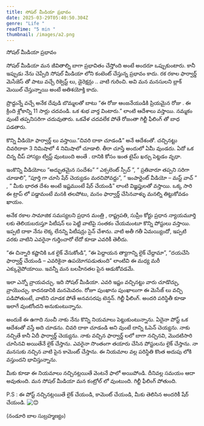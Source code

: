 ```yaml
---
title: సోషల్ మీడియా ప్రభావం
date: 2025-03-29T05:40:50.304Z
genre: "Life "
readTime: "5 min "
thumbnail: /images/a2.png
---
```

<!--StartFragment-->

సోషల్ మీడియా ప్రభావం

సోషల్ మీడియా మన జీవితాల్ని బాగా ప్రభావితం చేస్తోంది అంటే అందరూ ఒప్పుకుంటారు. కానీ ఇప్పుడు నేను చెప్పేది సోషల్ మీడియా లోని కంటెంట్ చేస్తున్న ప్రభావం కాదు. రక రకాల ఫార్వార్డ్ మెసేజెస్ తో పాటు వచ్చే రిక్వెస్ట్ లు, డైరెక్షన్లు .. వాటి గురించి. అవి మన మనసులని బ్లాక్ మెయిల్ చేస్తున్నాయి అంటే అతిశయోక్తి కాదు.

ప్రొద్దున్నే వచ్చే అనేక దేవుడి బొమ్మలతో బాటు “ఈ రోజు ఆంజనేయుడికి ప్రియమైన రోజు . ఈ క్రింది శ్లోకాన్ని 11 సార్లు చదవండి. ఒక శుభ వార్త వింటారు.” లాంటి ఆదేశాలు వస్తాయి. నమ్మకం వుంటే తప్పనిసరిగా చదువుతారు. ఒకవేళ చదవలేక పోతే రోజంతా గిల్టీ ఫీలింగ్ తో బాధ పడతారు.

కొన్ని వీడియో ఫార్వార్డ్ లు వస్తాయి.”చివరి దాకా చూడండి” అనే ఆదేశంతో. చచ్చినట్టు చివరిదాకా 3 నిమిషాలో 4 నిమిషాలో చూడాలి. తీరా చూస్తే అందులో ఏమీ వుండదు. ఏదో ఒక చిన్న చీప్ హాస్యం ట్విస్ట్ వుంటుంది అంతే . దానికి కోసం ఇంత టైమ్ ఖర్చు పెట్టడం వృధా.

ఇంకొన్ని వీడియోలు “అద్భుతమైన సందేశం” “ ఎక్సలెంట్ స్పీచ్ ”, “ ప్రతివారూ తప్పని సరిగా చూడాలి”, “పూర్తి గా చూసి షేర్ చెయ్యడం మరచిపోవద్దు”, “ ఇంపార్టెంట్ వీడియో – మస్ట్ వాచ్ ” , “ మీకు భారత దేశం అంటే ఇష్టముంటే షేర్ చేయండి” లాంటి విజ్ఞప్తులతో వస్తాయి. ఒక్క సారి ఈ ట్రాప్ లో పడ్డామంటే మనకి తలపోటు, మనం ఫార్వార్డ్ చేసినవాళ్ళు మనల్ని తిట్టుకోవడం ఖాయం.

అనేక రకాల సామాజిక సమస్యలని ప్రధాన మంత్రి , రాష్ట్రపతి, సుప్రీం కోర్టు ప్రధాన న్యాయమూర్తి లకు తెలియబరుస్తూ పిటీషన్ లు పెట్టి వాటిపై సంతకం చేయమంటూ కొన్ని పోస్టులు వస్తాయి. ఇప్పటి దాకా నేను లెక్క లేనన్ని పిటీషన్లు సైన్ చేశాను. వాటి అతీ గతీ ఏమయ్యిందో, ఇప్పటి వరకు వాటిని ఎవరైనా గుర్తించారో లేదో కూడా ఎవరికీ తెలీదు.

“ఈ చిన్నారి కష్టానికి ఒక లైక్ వేసుకోండి”, “ఈ పెద్దాయన త్యాగాన్ని లైక్ చేద్దామా”, “దయచేసి ఫార్వార్డ్ చేయండి – ఎవరికైనా ఉపయోగపడుతుంది” లాంటివి ఈ మధ్య మరీ ఎక్కువైపోయాయి. ఇవన్నీ మన బలహీనతల పైన ఆడుకోవడమే.

ఇలా ఎన్నో వ్రాయవచ్చు. ఇది సోషల్ మీడియా. ఎవరి ఇష్టం వచ్చినట్టు వారు చూడొచ్చు, వ్రాయొచ్చు. కాదనడానికి మనమెవరం. రోజూ పుంఖాను పుంఖాలుగా ఈ మెసేజ్ లు వచ్చి పడిపోతుంటే, వాటిని చూడక పోతే అనవసరపు టెన్షన్. గిల్టీ ఫీలింగ్. అందరి పరిస్థితీ కూడా ఇలాగే వుంటోందని అనుకుంటున్నాను.

అందుకే ఈ ఉగాది నుంచీ నాకు నేను కొన్ని నియమాలు పెట్టుకుంటున్నాను. ఏదైనా పోస్ట్ ఒక ఆదేశంతో వస్తే అది చూడను. చివరి దాకా చూడండి అని వుంటే దాన్ని ఓపెన్ చెయ్యను. నాకు నచ్చితే కానీ ఏదీ ఫార్వార్డ్ చెయ్యను. నాకు వచ్చిన ఫార్వార్డ్ లలో బాగా నచ్చినవి, మొదటిసారి చూసినవి అయితేనే లైక్ చేస్తాను. ఎవరైనా సొంతంగా తయారు చేసిన పోస్టులను లైక్ చేస్తాను. నా మనసుకు నచ్చిన వాటి పైన కామెంట్ చేస్తాను. ఈ నియమాల వల్ల పరిస్థితి కొంత అదుపు లోకి వస్తుందని భావిస్తున్నాను.

మీకు కూడా ఈ నియమాలు నచ్చినట్లయితే వెంటనే ఫాలో అయిపోండి. దీనివల్ల సమయం ఆదా అవుతుంది. మన సోషల్ మీడియా మన కంట్రోల్ లో వుంటుంది. గిల్టీ ఫీలింగ్ పోతుంది.

P.S : ఈ పోస్ట్ నచ్చినట్లయితే లైక్ చేయండి, కామెంట్ చేయండి, మీకు తెలిసిన అందరికీ షేర్ చేయండి. ![😊](https://static.xx.fbcdn.net/images/emoji.php/v9/t7f/1/16/1f60a.png)

(నండూరి బాల సుబ్రహ్మణ్యం)

<!--EndFragment-->